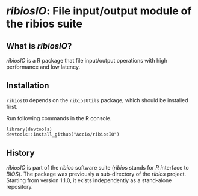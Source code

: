 *ribiosIO*: File input/output module of the ribios suite
===

## What is *ribiosIO*?

*ribiosIO* is a R package that file input/output operations with high performance and low latency.


## Installation

`ribiosIO` depends on the `ribiosUtils` package, which should be installed first.

Run following commands in the R console.

```{R}
library(devtools)
devtools::install_github("Accio/ribiosIO")
```

## History

*ribiosIO* is part of the *ribios* software suite (*ribios* stands for *R* *i*nterface to *BIOS*). The package was previously a sub-directory of the *ribios* project. Starting from version 1.1.0, it exists independently as a stand-alone repository.

